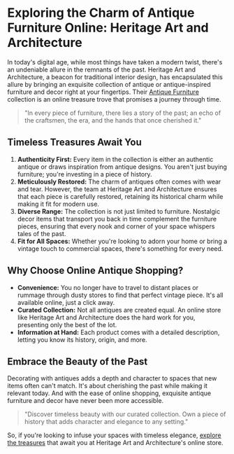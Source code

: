 <!DOCTYPE html>
<html lang="en">
<head>
    <meta charset="UTF-8">
    <meta name="viewport" content="width=device-width, initial-scale=1.0">
    <h1>Exploring the Charm of Antique Furniture Online: Heritage Art and Architecture</h1>
</head>
<body>


<p>In today's digital age, while most things have taken a modern twist, there's an undeniable allure in the remnants of the past. Heritage Art and Architecture, a beacon for traditional interior design, has encapsulated this allure by bringing an exquisite collection of antique or antique-inspired furniture and decor right at your fingertips. Their <a href="https://www.heritageartscochin.com/collections/antique-furniture">Antique Furniture</a> collection is an online treasure trove that promises a journey through time.</p>

<blockquote>
    <p>"In every piece of furniture, there lies a story of the past; an echo of the craftsmen, the era, and the hands that once cherished it."</p>
</blockquote>

<h2>Timeless Treasures Await You</h2>

<ol>
    <li><strong>Authenticity First:</strong> Every item in the collection is either an authentic antique or draws inspiration from antique designs. You aren't just buying furniture; you're investing in a piece of history.</li>
    <li><strong>Meticulously Restored:</strong> The charm of antiques often comes with wear and tear. However, the team at Heritage Art and Architecture ensures that each piece is carefully restored, retaining its historical charm while making it fit for modern use.</li>
    <li><strong>Diverse Range:</strong> The collection is not just limited to furniture. Nostalgic decor items that transport you back in time complement the furniture pieces, ensuring that every nook and corner of your space whispers tales of the past.</li>
    <li><strong>Fit for All Spaces:</strong> Whether you're looking to adorn your home or bring a vintage touch to commercial spaces, there's something for every need.</li>
</ol>

<h2>Why Choose Online Antique Shopping?</h2>

<ul>
    <li><strong>Convenience:</strong> You no longer have to travel to distant places or rummage through dusty stores to find that perfect vintage piece. It's all available online, just a click away.</li>
    <li><strong>Curated Collection:</strong> Not all antiques are created equal. An online store like Heritage Art and Architecture does the hard work for you, presenting only the best of the lot.</li>
    <li><strong>Information at Hand:</strong> Each product comes with a detailed description, letting you know its history, origin, and more.</li>
</ul>

<h2>Embrace the Beauty of the Past</h2>

<p>Decorating with antiques adds a depth and character to spaces that new items often can't match. It's about cherishing the past while making it relevant today. And with the ease of online shopping, exquisite antique furniture and decor have never been more accessible.</p>

<blockquote>
    <p>"Discover timeless beauty with our curated collection. Own a piece of history that adds character and elegance to any setting."</p>
</blockquote>

<p>So, if you're looking to infuse your spaces with timeless elegance, <a href="https://www.heritageartscochin.com/collections/antique-furniture">explore the treasures</a> that await you at Heritage Art and Architecture's online store.</p>

</body>
</html>
